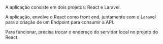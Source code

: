 A aplicação consiste em dois projetos: React e Laravel.

A aplicação, envolve o React como front end, juntamente com o Laravel para a criação de um Endpoint para consumir a API.

Para funcionar, precisa trocar o endereço do servidor local no projeto do React.
